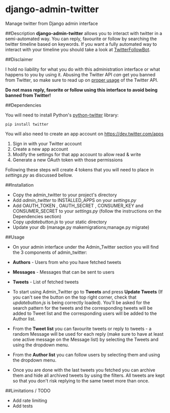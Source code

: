 # django-admin-twitter
Manage twitter from Django admin interface

##Description
**django-admin-twitter** allows you to interact with twitter in a semi-automated way.
You can reply, favourite or follow by searching the twitter timeline based on keywords.
If you want a fully automated way to interact with your timeline you should take a look at [TwitterFollowBot](https://github.com/rhiever/TwitterFollowBot).

##Disclaimer

I hold no liability for what you do with this administration interface or what happens to you by using it. Abusing the Twitter API *can* get you banned from Twitter, so make sure to read up on [proper usage](https://support.twitter.com/articles/76915-automation-rules-and-best-practices) of the Twitter API.

**Do not mass reply, favorite or follow using this interface to avoid being banned from Twitter!**

##Dependencies

You will need to install Python's [python-twitter](https://github.com/sixohsix/twitter/) library:

    pip install twitter

You will also need to create an app account on https://dev.twitter.com/apps

1. Sign in with your Twitter account
2. Create a new app account
3. Modify the settings for that app account to allow read & write
4. Generate a new OAuth token with those permissions

Following these steps will create 4 tokens that you will need to place in _settings.py_ as discussed bellow.

##Installation

- Copy the admin_twitter to your project's directory
- Add *admin_twitter* to INSTALLED_APPS on your _settings.py_
- Add OAUTH_TOKEN , OAUTH_SECRET , CONSUMER_KEY and CONSUMER_SECRET to your _settings.py_ (follow the instructions on the Dependencies section)
- Copy _updatebutton.js_ to your static directory
- Update your db (manage.py makemigrations;manage.py migrate)

##Usage
- On your admin interface under the Admin_Twitter section you will find the 3 components of admin_twitter:
 - **Authors** - Users from who you have fetched tweets
 - **Messages** - Messages that can be sent to users
 - **Tweets** - List of fetched tweets
 
- To start using Admin_Twitter go to **Tweets** and press **Update Tweets** (If you can't see the button on the top right corner, check that _updatebutton.js_ is being correctly loaded). You'll be asked for the search pattern for the tweets and the corresponding tweets will be added to Tweet list and the corresponding users will be added to the Author list.
- From the **Tweet list** you can favourite tweets or reply to tweets - a random Message will be used for each reply (make sure to have at least one active message on the Message list) by selecting the Tweets and using the dropdown menu.
- From the **Author list** you can follow users by selecting them and using the dropdown menu.
- Once you are done with the last tweets you fetched you can archive them and hide all archived tweets by using the filters. All tweets are kept so that you don't risk replying to the same tweet more than once.

##Limitations / TODO
- Add rate limiting
- Add tests

